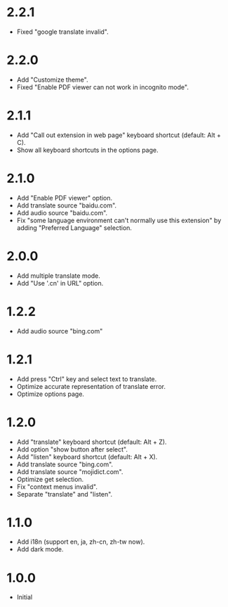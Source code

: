 # 2.2.1
- Fixed "google translate invalid".
# 2.2.0
- Add "Customize theme".
- Fixed "Enable PDF viewer can not work in incognito mode".
# 2.1.1
- Add "Call out extension in web page" keyboard shortcut (default: Alt + C).
- Show all keyboard shortcuts in the options page.
# 2.1.0
- Add "Enable PDF viewer" option.
- Add translate source "baidu.com".
- Add audio source "baidu.com".
- Fix "some language environment can't normally use this extension" by adding "Preferred Language" selection.
# 2.0.0
- Add multiple translate mode.
- Add "Use '.cn' in URL" option.
# 1.2.2
- Add audio source "bing.com"
# 1.2.1
- Add press "Ctrl" key and select text to translate.
- Optimize accurate representation of translate error.
- Optimize options page.
# 1.2.0
- Add "translate" keyboard shortcut (default: Alt + Z).
- Add option "show button after select".
- Add "listen" keyboard shortcut (default: Alt + X).
- Add translate source "bing.com".
- Add translate source "mojidict.com".
- Optimize get selection.
- Fix "context menus invalid".
- Separate "translate" and "listen".
# 1.1.0
- Add i18n (support en, ja, zh-cn, zh-tw now).
- Add dark mode.
# 1.0.0
- Initial